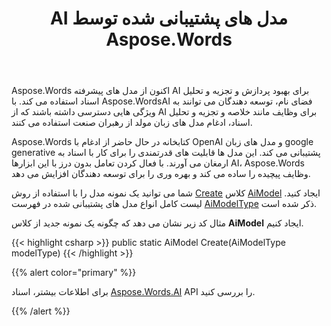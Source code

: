 ﻿---
title: AI مدل های پشتیبانی شده توسط Aspose.Words
second_title: Aspose.Words برای .NET
articleTitle: مدل های پشتیبانی شده AI
linktitle: مدل های پشتیبانی شده AI
type: docs
weight: 10
description: "Aspose.Words برای .NET از OpenAI و گوگل AI برای خلاصه سازی و اسناد ترجمه پشتیبانی می کند. از Aspose.Words با Gpt-4o، gpt-4o mini، Gpt-4 Turbo، GPT-3.5 Turbo، Gemini 1.5 Flash، Gemini 1.5 Flash-8B، Gemini 1.5 Pro استفاده کنید."
url: /fa/net/supported-ai-models/
timestamp: 2024-11-26-12-00-00
---

Aspose.Words اکنون از مدل های پیشرفته AI برای بهبود پردازش و تجزیه و تحلیل اسناد استفاده می کند. با Aspose.WordsAI فضای نام، توسعه دهندگان می توانند به ویژگی هایی دسترسی داشته باشند که از AI برای وظایف مانند خلاصه و تجزیه و تحلیل اسناد، ادغام مدل های زبان مولد از رهبران صنعت استفاده می کنند.

Aspose.Words کتابخانه در حال حاضر از ادغام با OpenAI و مدل های زبان google generative پشتیبانی می کند. این مدل ها قابلیت های قدرتمندی را برای کار با اسناد به ارمغان می آورند. با فعال کردن تعامل بدون درز با این ابزارها AI، Aspose.Words وظایف پیچیده را ساده می کند و بهره وری را برای توسعه دهندگان افزایش می دهد.

شما می توانید یک نمونه مدل را با استفاده از روش [Create](https://reference.aspose.com/words/net/aspose.words.ai/aimodel/create/) کلاس [AiModel](https://reference.aspose.com/words/net/aspose.words.ai/aimodel/) ایجاد کنید. لیست کامل انواع مدل های پشتیبانی شده در فهرست [AiModelType](https://reference.aspose.com/words/net/aspose.words.ai/aimodeltype/) ذکر شده است.

مثال کد زیر نشان می دهد که چگونه یک نمونه جدید از کلاس **AiModel** ایجاد کنیم.

{{< highlight csharp >}}
public static AiModel Create(AiModelType modelType)
{{< /highlight >}}

{{% alert color="primary" %}}

برای اطلاعات بیشتر، اسناد [Aspose.Words.AI](https://reference.aspose.com/words/net/aspose.words.ai/) API را بررسی کنید.

{{% /alert %}}